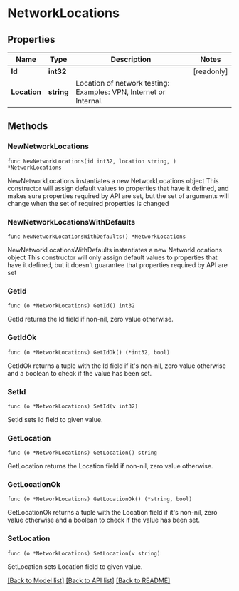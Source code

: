 # NetworkLocations

## Properties

Name | Type | Description | Notes
------------ | ------------- | ------------- | -------------
**Id** | **int32** |  | [readonly] 
**Location** | **string** | Location of network testing: Examples: VPN, Internet or Internal. | 

## Methods

### NewNetworkLocations

`func NewNetworkLocations(id int32, location string, ) *NetworkLocations`

NewNetworkLocations instantiates a new NetworkLocations object
This constructor will assign default values to properties that have it defined,
and makes sure properties required by API are set, but the set of arguments
will change when the set of required properties is changed

### NewNetworkLocationsWithDefaults

`func NewNetworkLocationsWithDefaults() *NetworkLocations`

NewNetworkLocationsWithDefaults instantiates a new NetworkLocations object
This constructor will only assign default values to properties that have it defined,
but it doesn't guarantee that properties required by API are set

### GetId

`func (o *NetworkLocations) GetId() int32`

GetId returns the Id field if non-nil, zero value otherwise.

### GetIdOk

`func (o *NetworkLocations) GetIdOk() (*int32, bool)`

GetIdOk returns a tuple with the Id field if it's non-nil, zero value otherwise
and a boolean to check if the value has been set.

### SetId

`func (o *NetworkLocations) SetId(v int32)`

SetId sets Id field to given value.


### GetLocation

`func (o *NetworkLocations) GetLocation() string`

GetLocation returns the Location field if non-nil, zero value otherwise.

### GetLocationOk

`func (o *NetworkLocations) GetLocationOk() (*string, bool)`

GetLocationOk returns a tuple with the Location field if it's non-nil, zero value otherwise
and a boolean to check if the value has been set.

### SetLocation

`func (o *NetworkLocations) SetLocation(v string)`

SetLocation sets Location field to given value.



[[Back to Model list]](../README.md#documentation-for-models) [[Back to API list]](../README.md#documentation-for-api-endpoints) [[Back to README]](../README.md)


